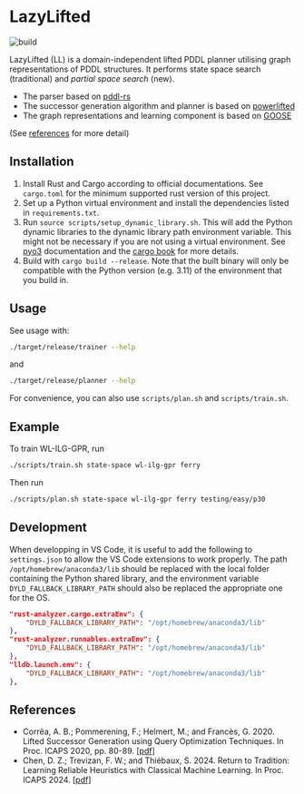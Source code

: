 # LazyLifted

![build](https://github.com/Thyroidr/lazylifted/actions/workflows/build.yml/badge.svg)

LazyLifted (LL) is a domain-independent lifted PDDL planner utilising graph
representations of PDDL structures. It performs state space search (traditional)
and *partial space search* (new).

- The parser based on [pddl-rs](https://github.com/sunsided/pddl-rs)
- The successor generation algorithm and planner is based on
  [powerlifted](https://github.com/abcorrea/powerlifted)
- The graph representations and learning component is based on
  [GOOSE](https://github.com/DillonZChen/goose)

(See [references](#references) for more detail)

## Installation

1. Install Rust and Cargo according to official documentations. See `cargo.toml`
   for the minimum supported rust version of this project.
2. Set up a Python virtual environment and install the dependencies listed in
   `requirements.txt`.
3. Run `source scripts/setup_dynamic_library.sh`. This will add the Python dynamic
   libraries to the dynamic library path environment variable. This might not be
   necessary if you are not using a virtual environment. See
    [pyo3](https://pyo3.rs/v0.15.0/building_and_distribution.html#dynamically-embedding-the-python-interpreter)
    documentation and the [cargo book](https://doc.rust-lang.org/cargo/reference/environment-variables.html#dynamic-library-paths)
    for more details.
4. Build with `cargo build --release`. Note that the built binary will only be
   compatible with the Python version (e.g. 3.11) of the environment that you
   build in.

## Usage

See usage with:

```bash
./target/release/trainer --help
```

and

```bash
./target/release/planner --help
```

For convenience, you can also use `scripts/plan.sh` and `scripts/train.sh`.

## Example

To train WL-ILG-GPR, run

```bash
./scripts/train.sh state-space wl-ilg-gpr ferry
```

Then run

```bash
./scripts/plan.sh state-space wl-ilg-gpr ferry testing/easy/p30
```

## Development

When developping in VS Code, it is useful to add the following to
`settings.json` to allow the VS Code extensions to work properly. The path
`/opt/homebrew/anaconda3/lib` should be replaced with the local folder
containing the Python shared library, and the environment variable
`DYLD_FALLBACK_LIBRARY_PATH` should also be replaced the appropriate one for the
OS.

```json
"rust-analyzer.cargo.extraEnv": {
    "DYLD_FALLBACK_LIBRARY_PATH": "/opt/homebrew/anaconda3/lib"
},
"rust-analyzer.runnables.extraEnv": {
    "DYLD_FALLBACK_LIBRARY_PATH": "/opt/homebrew/anaconda3/lib"
},
"lldb.launch.env": {
    "DYLD_FALLBACK_LIBRARY_PATH": "/opt/homebrew/anaconda3/lib"
},
```

## References

- Corrêa, A. B.; Pommerening, F.; Helmert, M.; and Francès, G. 2020. Lifted Successor Generation using Query Optimization Techniques. In Proc. ICAPS 2020, pp. 80-89. [[pdf]](https://ai.dmi.unibas.ch/papers/correa-et-al-icaps2020.pdf)
- Chen, D. Z.; Trevizan, F. W.; and Thiébaux, S. 2024. Return to Tradition: Learning Reliable Heuristics with Classical Machine Learning. In Proc. ICAPS 2024. [[pdf]](https://openreview.net/pdf?id=zVO8ZRIg7Q)
